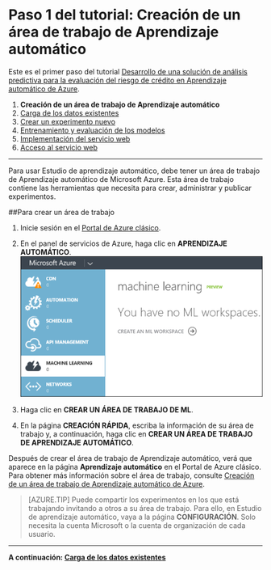 <properties
	pageTitle="Paso 1: Creación de un área de trabajo de aprendizaje automático | Microsoft Azure"
	description="Paso 1 del tutorial Desarrollo de una solución predictiva: carga de datos públicos almacenados en Estudio de aprendizaje automático de Azure."
	services="machine-learning"
	documentationCenter=""
	authors="garyericson"
	manager="paulettm"
	editor="cgronlun"/>

<tags
	ms.service="machine-learning"
	ms.workload="data-services"
	ms.tgt_pltfrm="na"
	ms.devlang="na"
	ms.topic="article"
	ms.date="02/03/2016"
	ms.author="garye"/>


# Paso 1 del tutorial: Creación de un área de trabajo de Aprendizaje automático

Este es el primer paso del tutorial [Desarrollo de una solución de análisis predictiva para la evaluación del riesgo de crédito en Aprendizaje automático de Azure](machine-learning-walkthrough-develop-predictive-solution.md).


1.	**Creación de un área de trabajo de Aprendizaje automático**
2.	[Carga de los datos existentes](machine-learning-walkthrough-2-upload-data.md)
3.	[Crear un experimento nuevo](machine-learning-walkthrough-3-create-new-experiment.md)
4.	[Entrenamiento y evaluación de los modelos](machine-learning-walkthrough-4-train-and-evaluate-models.md)
5.	[Implementación del servicio web](machine-learning-walkthrough-5-publish-web-service.md)
6.	[Acceso al servicio web](machine-learning-walkthrough-6-access-web-service.md)

----------

Para usar Estudio de aprendizaje automático, debe tener un área de trabajo de Aprendizaje automático de Microsoft Azure. Esta área de trabajo contiene las herramientas que necesita para crear, administrar y publicar experimentos.

##Para crear un área de trabajo  

1.	Inicie sesión en el [Portal de Azure clásico](https://manage.windowsazure.com).
2.	En el panel de servicios de Azure, haga clic en **APRENDIZAJE AUTOMÁTICO**. ![Creación del espacio de trabajo][1]

3.	Haga clic en **CREAR UN ÁREA DE TRABAJO DE ML**.
4.	En la página **CREACIÓN RÁPIDA**, escriba la información de su área de trabajo y, a continuación, haga clic en **CREAR UN ÁREA DE TRABAJO DE APRENDIZAJE AUTOMÁTICO**.

Después de crear el área de trabajo de Aprendizaje automático, verá que aparece en la página **Aprendizaje automático** en el Portal de Azure clásico. Para obtener más información sobre el área de trabajo, consulte [Creación de un área de trabajo de Aprendizaje automático de Azure](machine-learning-create-workspace.md).

> [AZURE.TIP] Puede compartir los experimentos en los que está trabajando invitando a otros a su área de trabajo. Para ello, en Estudio de aprendizaje automático, vaya a la página **CONFIGURACIÓN**. Solo necesita la cuenta Microsoft o la cuenta de organización de cada usuario.

----------

**A continuación: [Carga de los datos existentes](machine-learning-walkthrough-2-upload-data.md)**

[1]: ./media/machine-learning-walkthrough-1-create-ml-workspace/create1.png

<!---HONumber=AcomDC_0211_2016-->